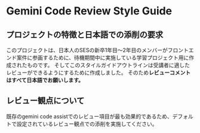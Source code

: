 # Gemini Code Review Style Guide

## プロジェクトの特徴と日本語での添削の要求
このプロジェクトは、日本人のSESの新卒1年目〜2年目のメンバーがフロントエンド案件に参画するために、待機期間中に実施している学習プロジェクト用に作成されたものです。
そしてこのスタイルガイドアウトラインは受講者に適したレビューができるようにするために作成しました。
そのため**レビューコメントはすべて日本語でお願いします。**

## レビュー観点について
既存のgemini code assistでのレビュー項目が最も効果的であるため、デフォルトで設定されているレビュー観点での添削を実施してください。
